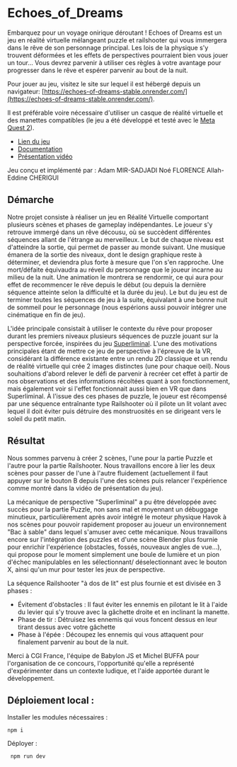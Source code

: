 # Echoes_of_Dreams

Embarquez pour un voyage onirique déroutant ! Echoes of Dreams est un jeu en réalité virtuelle mélangeant puzzle et railshooter qui vous immergera dans le rêve de son personnage principal. Les lois de la physique s'y trouvent déformées et les effets de perspectives pourraient bien vous jouer un tour... Vous devrez parvenir à utiliser ces règles à votre avantage pour progresser dans le rêve et espérer parvenir au bout de la nuit.

Pour jouer au jeu, visitez le site sur lequel il est hébergé depuis un navigateur: [https://echoes-of-dreams-stable.onrender.com/](https://echoes-of-dreams-stable.onrender.com/). 

Il est préférable voire nécessaire d'utiliser un casque de réalité virtuelle et des manettes compatibles (le jeu a été développé et testé avec le [Meta Quest 2](https://www.meta.com/fr/en/quest/products/quest-2/)).

- [Lien du jeu](https://echoes-of-dreams-stable.onrender.com/)
- [Documentation](./Documentation.md)
- [Présentation vidéo](https://www.youtube.com/watch?v=Uwqi30tmJPo)

Jeu conçu et implémenté par :
Adam MIR-SADJADI
Noé FLORENCE
Allah-Eddine CHERIGUI

## Démarche 

Notre projet consiste à réaliser un jeu en Réalité Virtuelle comportant plusieurs scènes et phases de gameplay indépendantes. Le joueur s'y retrouve immergé dans un rêve décousu, où se succèdent différentes séquences allant de l'étrange au merveilleux. Le but de chaque niveau est d'atteindre la sortie, qui permet de passer au monde suivant. Une musique émanera de la sortie des niveaux, dont le design graphique reste à déterminer, et deviendra plus forte à mesure que l'on s'en rapproche. Une mort/défaite équivaudra au réveil du personnage que le joueur incarne au milieu de la nuit. Une animation le montrera se rendormir, ce qui aura pour effet de recommencer le rêve depuis le début (ou depuis la dernière séquence atteinte selon la difficulté et la durée du jeu).
Le but du jeu est de terminer toutes les séquences de jeu à la suite, équivalant à une bonne nuit de sommeil pour le personnage (nous espérions aussi pouvoir intégrer une cinématique en fin de jeu).

L'idée principale consistait à utiliser le contexte du rêve pour proposer durant les premiers niveaux plusieurs séquences de puzzle jouant sur la perspective forcée, inspirées du jeu [Superliminal](https://youtu.be/kl5qbQQsV3I?si=2YzUdbAHoxBdny6Z). L'une des motivations principales étant de mettre ce jeu de perspective à l'épreuve de la VR, considérant la différence existante entre un rendu 2D classique et un rendu de réalité virtuelle qui crée 2 images distinctes (une pour chaque oeil). Nous souhaitions d'abord relever le défi de parvenir à recréer cet effet à partir de nos observations et des informations récoltées quant à son fonctionnement, mais également voir si l'effet fonctionnait aussi bien en VR que dans Superliminal. À l'issue des ces phases de puzzle, le joueur est récompensé par une séquence entraînante type Railshooter où il pilote un lit volant avec lequel il doit éviter puis détruire des monstruosités en se dirigeant vers le soleil du petit matin.

## Résultat

Nous sommes parvenu à créer 2 scènes, l'une pour la partie Puzzle et l'autre pour la partie Railshooter. Nous travaillons encore à lier les deux scènes pour passer de l'une à l'autre fluidement (actuellement il faut appuyer sur le bouton B depuis l'une des scènes puis relancer l'expérience comme montré dans la vidéo de présentation du jeu).

La mécanique de perspective "Superliminal" a pu être développée avec succès pour la partie Puzzle, non sans mal et moyennant un débuggage minutieux, particulièrement après avoir intégré le moteur physique Havok à nos scènes pour pouvoir rapidement proposer au joueur un environnement "Bac à sable" dans lequel s'amuser avec cette mécanique. Nous travaillons encore sur l'intégration des puzzles et d'une scène Blender plus fournie pour enrichir l'expérience (obstacles, fossés, nouveaux angles de vue...), qui propose pour le moment simplement une boule de lumière et un pion d'échec manipulables en les sélectionnant/ déselectionnant avec le bouton X, ainsi qu'un mur pour tester les jeux de perspective.

La séquence Railshooter "à dos de lit" est plus fournie et est divisée en 3 phases : 
- Évitement d'obstacles : Il faut éviter les ennemis en pilotant le lit à l'aide du levier qui s'y trouve avec la gâchette droite et en inclinant la manette.
- Phase de tir : Détruisez les ennemis qui vous foncent dessus en leur tirant dessus avec votre gâchette
- Phase à l'épée : Découpez les ennemis qui vous attaquent pour finalement parvenir au bout de la nuit.

Merci à CGI France, l'équipe de Babylon JS et Michel BUFFA pour l'organisation de ce concours, l'opportunité qu'elle a représenté d'expérimenter dans un contexte ludique, et l'aide apportée durant le développement.

## Déploiement local : 

Installer les modules nécessaires : 

```
npm i
```

Déployer : 

```
 npm run dev
```
